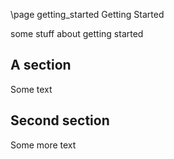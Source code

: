 \page getting_started Getting Started

some stuff about getting started

## A section

Some text

## Second section

Some more text
